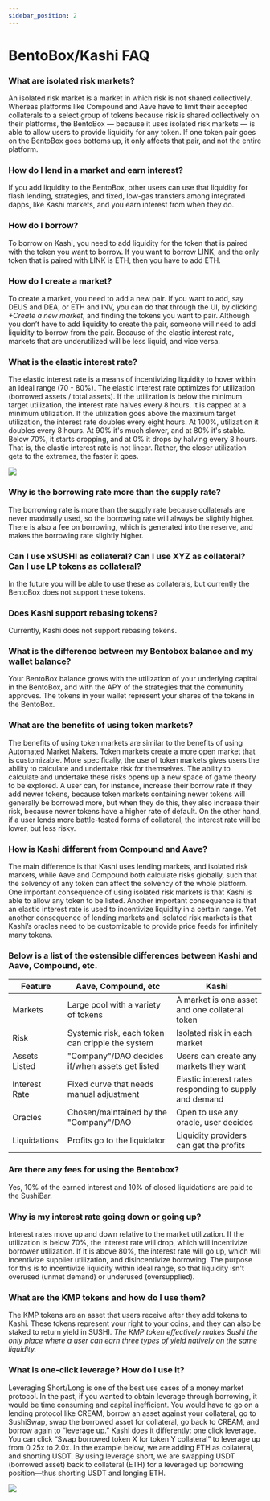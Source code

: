 ```yaml
---
sidebar_position: 2
---
```


# BentoBox/Kashi FAQ

### What are isolated risk markets?

An isolated risk market is a market in which risk is not shared collectively. Whereas platforms like Compound and Aave have to limit their accepted collaterals to a select group of tokens because risk is shared collectively on their platforms, the BentoBox — because it uses isolated risk markets — is able to allow users to provide liquidity for any token. If one token pair goes on the BentoBox goes bottoms up, it only affects that pair, and not the entire platform.

### How do I lend in a market and earn interest?

If you add liquidity to the BentoBox, other users can use that liquidity for flash lending, strategies, and fixed, low-gas transfers among integrated dapps, like Kashi markets, and you earn interest from when they do.

### How do I borrow?

To borrow on Kashi, you need to add liquidity for the token that is paired with the token you want to borrow. If you want to borrow LINK, and the only token that is paired with LINK is ETH, then you have to add ETH.

### How do I create a market?

To create a market, you need to add a new pair. If you want to add, say DEUS and DEA, or ETH and INV, you can do that through the UI, by clicking _+Create a new market_, and finding the tokens you want to pair. Although you don’t have to add liquidity to create the pair, someone will need to add liquidity to borrow from the pair. Because of the elastic interest rate, markets that are underutilized will be less liquid, and vice versa.

### What is the elastic interest rate?

The elastic interest rate is a means of incentivizing liquidity to hover within an ideal range (70 - 80%). The elastic interest rate optimizes for utilization (borrowed assets / total assets). If the utilization is below the minimum target utilization, the interest rate halves every 8 hours. It is capped at a minimum utilization. If the utilization goes above the maximum target utilization, the interest rate doubles every eight hours. At 100%, utilization it doubles every 8 hours. At 90% it's much slower, and at 80% it's stable. Below 70%, it starts dropping, and at 0% it drops by halving every 8 hours. That is, the elastic interest rate is not linear. Rather, the closer utilization gets to the extremes, the faster it goes.

![](/img/faqimg/bb1.png)

### Why is the borrowing rate more than the supply rate?

The borrowing rate is more than the supply rate because collaterals are never maximally used, so the borrowing rate will always be slightly higher. There is also a fee on borrowing, which is generated into the reserve, and makes the borrowing rate slightly higher.

### Can I use xSUSHI as collateral? Can I use XYZ as collateral? Can I use LP tokens as collateral?

In the future you will be able to use these as collaterals, but currently the BentoBox does not support these tokens.

### Does Kashi support rebasing tokens?

Currently, Kashi does not support rebasing tokens.

### What is the difference between my Bentobox balance and my wallet balance?

Your BentoBox balance grows with the utilization of your underlying capital in the BentoBox, and with the APY of the strategies that the community approves. The tokens in your wallet represent your shares of the tokens in the BentoBox.

### What are the benefits of using token markets?

The benefits of using token markets are similar to the benefits of using Automated Market Makers. Token markets create a more open market that is customizable. More specifically, the use of token markets gives users the ability to calculate and undertake risk for themselves. The ability to calculate and undertake these risks opens up a new space of game theory to be explored. A user can, for instance, increase their borrow rate if they add newer tokens, because token markets containing newer tokens will generally be borrowed more, but when they do this, they also increase their risk, because newer tokens have a higher rate of default. On the other hand, if a user lends more battle-tested forms of collateral, the interest rate will be lower, but less risky.

### How is Kashi different from Compound and Aave?

The main difference is that Kashi uses lending markets, and isolated risk markets, while Aave and Compound both calculate risks globally, such that the solvency of any token can affect the solvency of the whole platform. One important consequence of using isolated risk markets is that Kashi is able to allow any token to be listed. Another important consequence is that an elastic interest rate is used to incentivize liquidity in a certain range. Yet another consequence of lending markets and isolated risk markets is that Kashi’s oracles need to be customizable to provide price feeds for infinitely many tokens.

### Below is a list of the ostensible differences between Kashi and Aave, Compound, etc.

| Feature       | Aave, Compound, etc                              | Kashi                                                  |
| ------------- | ------------------------------------------------ | ------------------------------------------------------ |
| Markets       | Large pool with a variety of tokens              | A market is one asset and one collateral token         |
| Risk          | Systemic risk, each token can cripple the system | Isolated risk in each market                           |
| Assets Listed | "Company"/DAO decides if/when assets get listed  | Users can create any markets they want                 |
| Interest Rate | Fixed curve that needs manual adjustment         | Elastic interest rates responding to supply and demand |
| Oracles       | Chosen/maintained by the "Company"/DAO           | Open to use any oracle, user decides                   |
| Liquidations  | Profits go to the liquidator                     | Liquidity providers can get the profits                |

### Are there any fees for using the Bentobox?

Yes, 10% of the earned interest and 10% of closed liquidations are paid to the SushiBar.

### Why is my interest rate going down or going up?

Interest rates move up and down relative to the market utilization. If the utilization is below 70%, the interest rate will drop, which will incentivize borrower utilization. If it is above 80%, the interest rate will go up, which will incentivize supplier utilization, and disincentivize borrowing. The purpose for this is to incentivize liquidity within ideal range, so that liquidity isn't overused (unmet demand) or underused (oversupplied).

### What are the KMP tokens and how do I use them?

The KMP tokens are an asset that users receive after they add tokens to Kashi. These tokens represent your right to your coins, and they can also be staked to return yield in SUSHI. _The KMP token effectively makes Sushi the only place where a user can earn three types of yield natively on the same liquidity._

### What is one-click leverage? How do I use it?

Leveraging Short/Long is one of the best use cases of a money market protocol. In the past, if you wanted to obtain leverage through borrowing, it would be time consuming and capital inefficient. You would have to go on a lending protocol like CREAM, borrow an asset against your collateral, go to SushiSwap, swap the borrowed asset for collateral, go back to CREAM, and borrow again to “leverage up.” Kashi does it differently: one click leverage. You can click “Swap borrowed token X for token Y collateral” to leverage up from 0.25x to 2.0x. In the example below, we are adding ETH as collateral, and shorting USDT. By using leverage short, we are swapping USDT (borrowed asset) back to collateral (ETH) for a leveraged up borrowing position—thus shorting USDT and longing ETH.

![](/img/faqimg/bb2.png)
